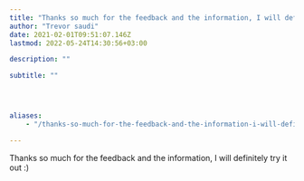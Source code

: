 ```yaml
---
title: "Thanks so much for the feedback and the information, I will definitely try it out :)"
author: "Trevor saudi"
date: 2021-02-01T09:51:07.146Z
lastmod: 2022-05-24T14:30:56+03:00

description: ""

subtitle: ""




aliases:
    - "/thanks-so-much-for-the-feedback-and-the-information-i-will-definitely-try-it-out-2051bc47bcfe"

---
```


Thanks so much for the feedback and the information, I will definitely try it out :)
